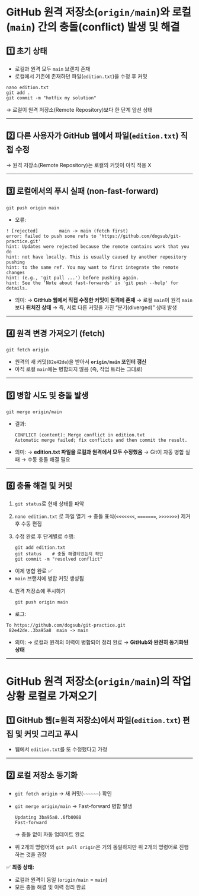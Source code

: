 # GitHub 원격 저장소(`origin/main`)와 로컬(`main`) 간의 충돌(conflict) 발생 및 해결

## 1️⃣ 초기 상태

* 로컬과 원격 모두 `main` 브랜치 존재
* 로컬에서 기존에 존재하던 파일(`edition.txt`)을 수정 후 커밋

```
nano edition.txt
git add .
git commit -m "hotfix my solution"
```

→ 로컬이 원격 저장소(Remote Repository)보다 한 단계 앞선 상태

---

## 2️⃣ 다른 사용자가 GitHub 웹에서 파일(`edition.txt`) 직접 수정

→ 원격 저장소(Remote Repository)는 로컬의 커밋이 아직 적용 X

---

## 3️⃣ 로컬에서의 푸시 실패 (non-fast-forward)

```
git push origin main
```

* 오류:

```
! [rejected]        main -> main (fetch first)
error: failed to push some refs to 'https://github.com/dogsub/git-practice.git'
hint: Updates were rejected because the remote contains work that you do
hint: not have locally. This is usually caused by another repository pushing
hint: to the same ref. You may want to first integrate the remote changes
hint: (e.g., 'git pull ...') before pushing again.
hint: See the 'Note about fast-forwards' in 'git push --help' for details.
```
  
* 의미:
  → **GitHub 웹에서 직접 수정한 커밋이 원격에 존재**
  → 로컬 `main`이 원격 `main`보다 **뒤처진 상태**
  → 즉, 서로 다른 커밋을 가진 “분기(diverged)” 상태 발생

---

## 4️⃣ 원격 변경 가져오기 (fetch)

```
git fetch origin
```

* 원격의 새 커밋(`82e42de`)을 받아서 **`origin/main` 포인터 갱신**
* 아직 로컬 `main`에는 병합되지 않음 (즉, 작업 트리는 그대로)

---

## 5️⃣ 병합 시도 및 충돌 발생

```
git merge origin/main
```

* 결과:

  ```
  CONFLICT (content): Merge conflict in edition.txt
  Automatic merge failed; fix conflicts and then commit the result.
  ```
* 의미:
  → **edition.txt 파일을 로컬과 원격에서 모두 수정했음**
  → Git이 자동 병합 실패 → 수동 충돌 해결 필요

---

## 6️⃣ 충돌 해결 및 커밋


1. `git status`로 현재 상태를 파악
2. `nano edition.txt` 로 파일 열기
   → 충돌 표식(`<<<<<<<`, `=======`, `>>>>>>>`) 제거 후 수동 편집
3. 수정 완료 후 단계별로 수행:

   ```
   git add edition.txt
   git status    # 충돌 해결되었는지 확인
   git commit -m "resolved conflict"
   ```

* 이제 병합 완료 ✅
* `main` 브랜치에 병합 커밋 생성됨

4. 원격 저장소에 푸시하기

   ```
   git push origin main
   ```

  * 로그:

  ```
  To https://github.com/dogsub/git-practice.git
   82e42de..3ba95a8  main -> main
  ```

  * 의미:
  → 로컬과 원격의 이력이 병합되어 정리 완료
  → **GitHub와 완전히 동기화된 상태**
   
---

# GitHub 원격 저장소(`origin/main`)의 작업 상황 로컬로 가져오기

## 1️⃣ GitHub 웹(=원격 저장소)에서 파일(`edition.txt`) 편집 및 커밋 그리고 푸시

* 웹에서 `edition.txt`를 또 수정했다고 가정

---

## 2️⃣ 로컬 저장소 동기화

* `git fetch origin` → 새 커밋(`~~~~~~`) 확인

* `git merge origin/main` → Fast-forward 병합 발생

  ```
  Updating 3ba95a8..6fb0088
  Fast-forward
  ```

  → 충돌 없이 자동 업데이트 완료

* 위 2개의 명령어와 `git pull origin`은 거의 동일하지만 위 2개의 명령어로 진행하는 것을 권장

✅ **최종 상태:**

* 로컬과 원격이 동일 (`origin/main` = `main`)
* 모든 충돌 해결 및 이력 정리 완료
